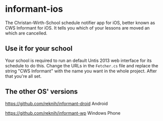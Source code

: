 informant-ios
=============

The Christan-Wirth-School schedule notifier app for iOS, better known as CWS Informant for iOS. It tells you which of your lessons are moved an which are cancelled.

Use it for your school
----------------------

Your school is required to run an default Untis 2013 web interface for its schedule to do this. Change the URLs in the `Fetcher.cs` file and replace the string "CWS Informant" with the name you want in the whole project.
After that you're all set.

The other OS' versions
----------------------

https://github.com/reknih/informant-droid Android

https://github.com/reknih/informant-wp Windows Phone